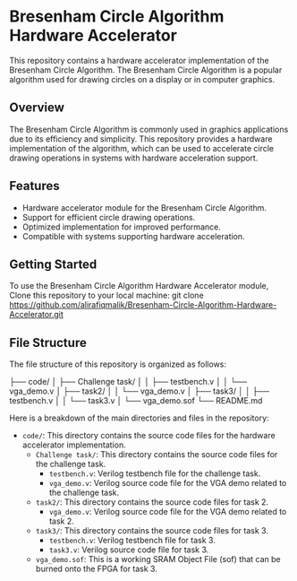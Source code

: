 # Bresenham Circle Algorithm Hardware Accelerator

This repository contains a hardware accelerator implementation of the Bresenham Circle Algorithm. The Bresenham Circle Algorithm is a popular algorithm used for drawing circles on a display or in computer graphics.

## Overview

The Bresenham Circle Algorithm is commonly used in graphics applications due to its efficiency and simplicity. This repository provides a hardware implementation of the algorithm, which can be used to accelerate circle drawing operations in systems with hardware acceleration support.

## Features

- Hardware accelerator module for the Bresenham Circle Algorithm.
- Support for efficient circle drawing operations.
- Optimized implementation for improved performance.
- Compatible with systems supporting hardware acceleration.

## Getting Started

To use the Bresenham Circle Algorithm Hardware Accelerator module, Clone this repository to your local machine:
  git clone https://github.com/alirafiqmalik/Bresenham-Circle-Algorithm-Hardware-Accelerator.git


## File Structure

The file structure of this repository is organized as follows:

├── code/
│ ├── Challenge task/
│ │ ├── testbench.v
│ │ └── vga_demo.v
│ ├── task2/
│ │ └── vga_demo.v
│ ├── task3/
│ │ ├── testbench.v
│ │ └── task3.v
│ └── vga_demo.sof
└── README.md


Here is a breakdown of the main directories and files in the repository:

- `code/`: This directory contains the source code files for the hardware accelerator implementation.
    - `Challenge task/`: This directory contains the source code files for the challenge task.
        - `testbench.v`: Verilog testbench file for the challenge task.
        - `vga_demo.v`: Verilog source code file for the VGA demo related to the challenge task.
    - `task2/`: This directory contains the source code files for task 2.
        - `vga_demo.v`: Verilog source code file for the VGA demo related to task 2.
    - `task3/`: This directory contains the source code files for task 3.
        - `testbench.v`: Verilog testbench file for task 3.
        - `task3.v`: Verilog source code file for task 3.
    - `vga_demo.sof`: This is a working SRAM Object File (sof) that can be burned onto the FPGA for task 3.
